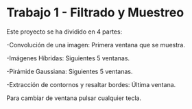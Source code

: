 # Trabajo 1 - Filtrado y Muestreo

Este proyecto se ha dividido en 4 partes:

-Convolución de una imagen: Primera ventana que se muestra.

-Imágenes Híbridas: Siguientes 5 ventanas.

-Pirámide Gaussiana: Siguientes 5 ventanas.

-Extracción de contornos y resaltar bordes: Última ventana.

Para cambiar de ventana pulsar cualquier tecla.



